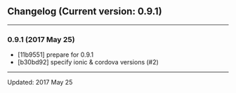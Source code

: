 ## Changelog (Current version: 0.9.1)

-----------------

### 0.9.1 (2017 May 25)

* [11b9551] prepare for 0.9.1
* [b30bd92] specify ionic & cordova versions (#2)

-----------------

Updated: 2017 May 25